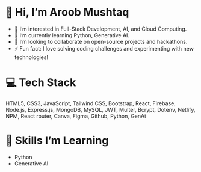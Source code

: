# 👋 Hi, I’m Aroob Mushtaq

- 👀 I’m interested in Full-Stack Development, AI, and Cloud Computing.
- 🌱 I’m currently learning Python, Generative AI.
- 💞️ I’m looking to collaborate on open-source projects and hackathons.
- ⚡ Fun fact: I love solving coding challenges and experimenting with new technologies!

# 💻 Tech Stack
HTML5, CSS3, JavaScript, Tailwind CSS, Bootstrap, React, Firebase,  Node.js,
Express.js, MongoDB, MySQL, JWT, Multer, Bcrypt, Dotenv, Netlify, NPM, React router,
Canva, Figma, Github, Python, GenAi
# 🌱 Skills I’m Learning
- Python
- Generative AI

